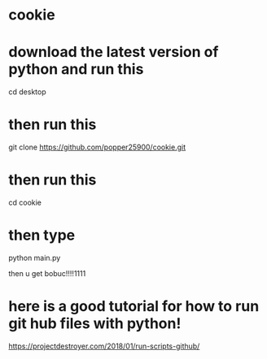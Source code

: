 # cookie


# download the latest version of python and run this
cd desktop

# then run this 

git clone https://github.com/popper25900/cookie.git

# then run this 

cd cookie

# then type 

python main.py

then u get bobuc!!!!1111

# here is a good tutorial for how to run git hub files with python!

https://projectdestroyer.com/2018/01/run-scripts-github/
